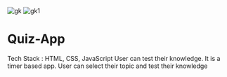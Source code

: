 ![gk](https://user-images.githubusercontent.com/89126653/163797498-86f43261-fe7b-4991-90ea-5a9d3e79c71a.JPG)
![gk1](https://user-images.githubusercontent.com/89126653/163797528-b939f2e1-21c2-4338-a3ab-305818d92444.JPG)
# Quiz-App
Tech Stack : HTML, CSS, JavaScript
User can test their knowledge.
It is a timer based app.
User can select their topic and test their knowledge
